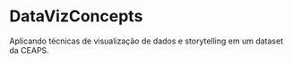 # DataVizConcepts
Aplicando técnicas de visualização de dados e storytelling em um dataset da CEAPS.
